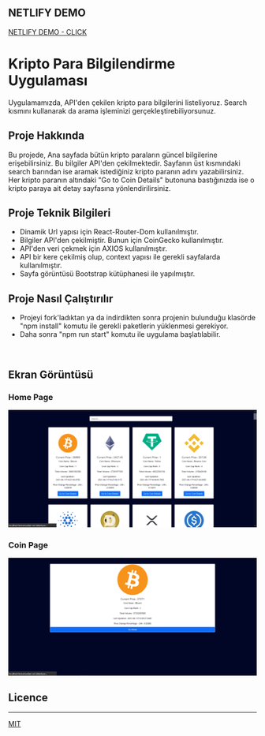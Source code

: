 ## NETLIFY DEMO
[NETLIFY DEMO - CLICK ](https://crypto-oguzcanuzunoner.netlify.app/)

# Kripto Para Bilgilendirme Uygulaması

Uygulamamızda, API'den çekilen kripto para bilgilerini listeliyoruz. Search kısmını kullanarak da arama işleminizi gerçekleştirebiliyorsunuz.

## Proje Hakkında

Bu projede, Ana sayfada bütün kripto paraların güncel bilgilerine erişebilirsiniz. Bu bilgiler API'den çekilmektedir. Sayfanın üst kısmındaki search barından ise aramak istediğiniz kripto paranın adını yazabilirsiniz. Her kripto paranın altındaki "Go to Coin Details" butonuna bastığınızda ise o kripto paraya ait detay sayfasına yönlendirilirsiniz.

## Proje Teknik Bilgileri

* Dinamik Url yapısı için React-Router-Dom kullanılmıştır.
* Bilgiler API'den çekilmiştir. Bunun için CoinGecko kullanılmıştır.
* API'den veri çekmek için AXIOS kullanılmıştır.
* API bir kere çekilmiş olup, context yapısı ile gerekli sayfalarda kullanılmıştır.
* Sayfa görüntüsü Bootstrap kütüphanesi ile yapılmıştır.


## Proje Nasıl Çalıştırılır

- Projeyi fork'ladıktan ya da indirdikten sonra projenin bulunduğu klasörde "npm install" komutu ile gerekli paketlerin yüklenmesi gerekiyor.
- Daha sonra "npm run start" komutu ile uygulama başlatılabilir.

<br>

## Ekran Görüntüsü

### Home Page

<p align="center">
  <img src="readme_image/home.PNG" alt="Home">
</p>

### Coin Page

<p align="center">
  <img src="readme_image/coin_1.PNG" alt="Coin Details"/>
</p>

## Licence
---
[MIT](https://choosealicense.com/licenses/mit/)
